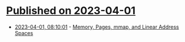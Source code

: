 # [Published on 2023-04-01](index.md)

* [2023-04-01, 08:10:01](https://lobste.rs/s/ensye1/memory_pages_mmap_linear_address_spaces) - [Memory, Pages, mmap, and Linear Address Spaces](https://pointersgonewild.com/2023/03/12/memory-pages-mmap-and-linear-address-spaces/)
